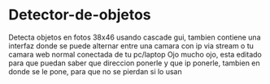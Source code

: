 # Detector-de-objetos
Detecta objetos en fotos 38x46 usando cascade gui, tambien contiene una interfaz donde se puede alternar entre una camara con ip via stream o tu camara web normal conectada de tu pc/laptop
Ojo mucho ojo, esta editado para que puedan saber que direccion ponerle y que ip ponerle, tambien en donde se le pone, para que no se pierdan si lo usan
